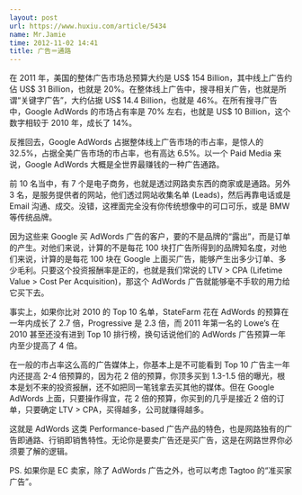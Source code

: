 ```yaml
---
layout: post
url: https://www.huxiu.com/article/5434
name: Mr.Jamie
time: 2012-11-02 14:41
title: 广告＝通路
---
```

在 2011 年，美国的整体广告市场总预算大约是 US$ 154 Billion，其中线上广告约佔 US$ 31 Billion，也就是 20%。在整体线上广告中，搜寻相关广告，也就是所谓“关键字广告”，大约佔据 US$ 14.4 Billion，也就是 46%。在所有搜寻广告中，Google AdWords 的市场占有率是 70% 左右，也就是 US$ 10 Billion，这个数字相较于 2010 年，成长了 14%。

反推回去，Google AdWords 占据整体线上广告市场的市占率，是惊人的 32.5%，占据全美广告市场的市占率，也有高达 6.5%。以一个 Paid Media 来说，Google AdWords 大概是全世界最赚钱的一种广告通路。

前 10 名当中，有 7 个是电子商务，也就是透过网路卖东西的商家或是通路。另外 3 名，是服务提供者的网站，他们透过网站收集名单 (Leads)，然后再靠电话或是 Email 沟通、成交。没错，这裡面完全没有你传统想像中的可口可乐，或是 BMW 等传统品牌。

因为这些来 Google 买 AdWords 广告的客户，要的不是品牌的“露出”，而是订单的产生。对他们来说，计算的不是每花 100 块打广告所得到的品牌知名度，对他们来说，计算的是每花 100 块在 Google 上面买广告，能够产生出多少订单、多少毛利。只要这个投资报酬率是正的，也就是我们常说的 LTV > CPA (Lifetime Value > Cost Per Acquisition)，那这个 AdWords 广告就能够毫不手软的用力给它买下去。

事实上，如果你比对 2010 的 Top 10 名单，StateFarm 花在 AdWords 的预算在一年内成长了 2.7 倍，Progressive 是 2.3 倍，而 2011 年第一名的 Lowe’s 在 2010 甚至还没有进到 Top 10 排行榜，换句话说他们的 AdWords 广告预算一年内至少提高了 4 倍。

在一般的市占率这么高的广告媒体上，你基本上是不可能看到 Top 10 广告主一年内还提高 2-4 倍预算的，因为花 2 倍的预算，你顶多买到 1.3-1.5 倍的曝光，根本是划不来的投资报酬，还不如把同一笔钱拿去买其他的媒体。但在 Google AdWords 上面，只要操作得宜，花 2 倍的预算，你买到的几乎是接近 2 倍的订单，只要确定 LTV > CPA，买得越多，公司就赚得越多。

这就是 AdWords 这类 Performance-based 广告产品的特色，也是网路独有的广告即通路、行销即销售特性。无论你是要卖广告还是买广告，这是在网路世界你必须要了解的逻辑。

PS. 如果你是 EC 卖家，除了 AdWords 广告之外，也可以考虑 Tagtoo 的“准买家广告”。

